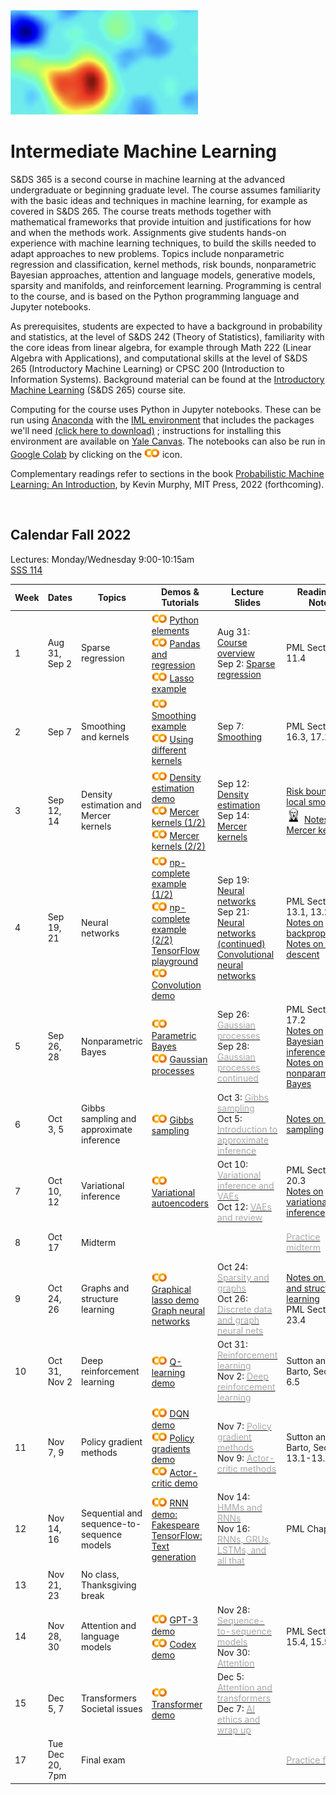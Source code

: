<head>
  <title> Intermediate Machine Learning </title>
  <link rel="stylesheet" href="theme/css/main.css" />
  <link rel="shortcut icon" type="image/x-icon" href="favicon.ico?">
</head>


<img src="./heatmap2.png" width="300" align="bottom">

Intermediate Machine Learning
===============================

S&DS 365 is a second course in machine learning at the advanced undergraduate or beginning graduate level. The course assumes familiarity with the basic ideas and techniques in machine learning, for example as covered in S&DS 265. The course treats methods together with mathematical frameworks that provide intuition and justifications for how and when the methods work. Assignments give students hands-on experience with machine learning techniques, to build the skills needed to adapt approaches to new problems. Topics include nonparametric regression and classification, kernel methods, risk bounds, nonparametric Bayesian approaches, attention and language models, generative models, sparsity and manifolds, and reinforcement learning. Programming is central to the course, and is based on the Python programming language and Jupyter notebooks.

As prerequisites, students are expected to have a background in probability and statistics, at the level of S&DS 242 (Theory of Statistics), familiarity with the core ideas from linear algebra, for example through Math 222 (Linear Algebra with Applications), and computational skills at the level of S&DS 265 (Introductory Machine Learning) or CPSC 200 (Introduction to Information Systems). Background material can be found at the
[Introductory Machine Learning](http://introml.ydata123.org) (S&DS 265) course site.


Computing for the course uses Python in Jupyter notebooks. These can be run using [Anaconda](https://www.anaconda.com/products/individual) with the [IML environment](https://raw.githubusercontent.com/YData123/sds365-fa22/main/env/IML_env.yml) that includes the packages we'll need <a href="https://raw.githubusercontent.com/YData123/sds365-fa22/main/env/IML_env.zip" download>(click here to download)</a>
; instructions for installing this environment are available on [Yale Canvas](https://canvas.yale.edu).  The notebooks can also be run in [Google Colab](https://colab.research.google.com) by clicking on the [<img width="25" src="colab.svg">](https://colab.research.google.com) icon.

Complementary readings refer to sections in the book [Probabilistic Machine Learning: An Introduction](https://probml.github.io/pml-book/book1.html), by Kevin Murphy, MIT Press, 2022 (forthcoming).

<br>

Calendar Fall 2022
---
Lectures: Monday/Wednesday 9:00-10:15am
<br>
[SSS 114](https://map.yale.edu/?id=1910#!m/563689?ct/52707)

Week | Dates |  Topics | Demos & Tutorials |  Lecture Slides | Readings & Notes | Assignments & Exams
----------- | ----------- | ------------- | ------------ | ------------- | ------------- | -----------
1 | Aug 31, Sep 2 |    Sparse regression |  [<img width="25" src="colab.svg">](https://colab.research.google.com/github/YData123/sds265-fa21/blob/master/demos/python/python-elements.ipynb) [Python elements](https://github.com/YData123/sds265-fa21/raw/main/demos/python/python-elements.zip)  <br>  [<img width="25" src="colab.svg">](https://colab.research.google.com/github/YData123/sds265-fa22/blob/master/demos/covid-trends/covid-trends.ipynb) [Pandas and regression](https://github.com/YData123/sds265-fa22/raw/master/demos/covid-trends/covid-trends.zip) <br> [<img width="25" src="colab.svg">](https://colab.research.google.com/github/YData123/sds365-fa22/blob/master/demos/lasso/lasso-example.ipynb) [Lasso example](https://github.com/YData123/sds365-fa22/raw/main/demos/lasso/lasso-example.zip)  | Aug 31: [<span style="color:">Course overview</span>](https://github.com/YData123/sds365-fa22/raw/main/lectures/lecture-aug-31.pdf) <br> Sep 2: [<span style="color:">Sparse regression</span>](https://github.com/YData123/sds365-fa22/raw/main/lectures/lecture-sep-2.pdf) | PML Section 11.4  |
2 | Sep 7 | Smoothing and kernels |  [<img width="25" src="colab.svg">](https://colab.research.google.com/github/YData123/sds365-fa22/blob/master/demos/smoothing/smoothing-demo.ipynb) [Smoothing example](https://github.com/YData123/sds365-fa22/raw/main/demos/smoothing/smoothing-demo.zip) <br> [<img width="25" src="colab.svg">](https://colab.research.google.com/github/YData123/sds365-fa22/blob/master/demos/smoothing/smoothing-demo2.ipynb) [Using different kernels](https://github.com/YData123/sds365-fa22/raw/main/demos/smoothing/smoothing-demo2.zip)  | Sep 7: [<span style="color:">Smoothing</span>](https://github.com/YData123/sds365-fa22/raw/main/lectures/lecture-sep-7.pdf) | PML Sections 16.3, 17.1 | Sep 7: [<span style="color:">Quiz 1</span>](https://yale.instructure.com/courses/79951/quizzes)
3 | Sep 12, 14 | Density estimation and Mercer kernels |  [<img width="25" src="colab.svg">](https://colab.research.google.com/github/YData123/sds365-fa22/blob/master/demos/smoothing/smoothing-demo3.ipynb) [Density estimation demo](https://github.com/YData123/sds365-fa22/raw/main/demos/smoothing/smoothing-demo3.zip) <br> [<img width="25" src="colab.svg">](https://colab.research.google.com/github/YData123/sds365-fa22/blob/master/demos/mercer_kernels/mercer-kernel-demo2.ipynb) [Mercer kernels (1/2)](https://github.com/YData123/sds365-fa22/raw/main/demos/mercer_kernels/mercer-kernel-demo2.zip) <br> [<img width="25" src="colab.svg">](https://colab.research.google.com/github/YData123/sds365-fa22/blob/master/demos/mercer_kernels/mercer-kernel-demo.ipynb) [Mercer kernels (2/2)](https://github.com/YData123/sds365-fa22/raw/main/demos/mercer_kernels/mercer-kernel-demo.zip)| Sep 12: [<span style="color:">Density estimation</span>](https://github.com/YData123/sds365-fa22/raw/main/lectures/lecture-sep-12.pdf) <br> Sep 14: [<span style="color:">Mercer kernels</span>](https://github.com/YData123/sds365-fa22/raw/main/lectures/lecture-sep-14.pdf) |  [Risk bounds for local smoothing](https://github.com/YData123/sds365-fa22/raw/main/notes/kernel-bias-variance.pdf) <br> <img width="25" src="scream.png"> [Notes on Mercer kernels](https://github.com/YData123/sds365-fa22/raw/main/notes/mercer-kernels.pdf) |  Sep 14: [<img width="25" src="colab.svg">](https://colab.research.google.com/github/YData123/sds365-fa22/blob/master/assignments/assn1/assn1.ipynb) [<span style="color:">Assn 1 out</span>](https://github.com/YData123/sds365-fa22/raw/main/assignments/assn1/assn1.zip)
4 | Sep 19, 21 | Neural networks | [<img width="25" src="colab.svg">](https://colab.research.google.com/github/YData123/sds265-fa21/blob/master/demos/neural-nets/neural-nets-regress.ipynb) [np-complete example (1/2)](https://github.com/YData123/sds265-fa21/raw/main/demos/neural-nets/neural-nets-regress.zip)  <br> [<img width="25" src="colab.svg">](https://colab.research.google.com/github/YData123/sds265-fa21/blob/master/demos/neural-nets/neural-nets.ipynb) [np-complete example (2/2)](https://github.com/YData123/sds265-fa21/raw/main/demos/neural-nets/neural-nets.zip) <br>  [TensorFlow playground](https://playground.tensorflow.org/) <br> [<img width="25" src="colab.svg">](https://colab.research.google.com/github/YData123/sds365-fa22/blob/master/demos/convolution/convolve_demo.ipynb) [Convolution demo](https://github.com/YData123/sds365-fa22/raw/main/demos/convolution/convolve_demo.zip) <!-- <br> [<img width="25" src="colab.svg">](https://colab.research.google.com/github/YData123/sds365-fa22/blob/master/demos/convolution/brain-food.ipynb) [Problem 4 warmup](https://github.com/YData123/sds365-fa22/raw/main/demos/convolution/brain-food.zip) --> | Sep 19: [<span style="color:">Neural networks</span>](https://github.com/YData123/sds365-fa22/raw/main/lectures/lecture-sep-19.pdf) <br> Sep 21: [<span style="color:">Neural networks (continued)</span>](https://github.com/YData123/sds365-fa22/raw/main/lectures/lecture-sep-21a.pdf) <br> [<span style="color:">Convolutional neural networks</span>](https://github.com/YData123/sds365-fa22/raw/main/lectures/lecture-sep-21b.pdf) | PML Sections 13.1, 13.2 <br> [Notes on backpropagation](https://github.com/YData123/sds265-fa21/raw/main/notes/backprop.pdf) <br> [Notes on double descent](https://github.com/YData123/sds365-fa22/raw/main/notes/double-descent.pdf) | Sep 21: [<span style="color:">Quiz 2</span>](https://yale.instructure.com/courses/79951/quizzes)
5 | Sep 26, 28 | Nonparametric Bayes | [<img width="25" src="colab.svg">](https://colab.research.google.com/github/YData123/sds265-fa21/blob/master/demos/bayes/bayes.ipynb) [Parametric Bayes](https://github.com/YData123/sds265-fa21/raw/main/demos/bayes/bayes.zip) <br>  [<img width="25" src="colab.svg">](https://colab.research.google.com/github/YData123/sds365-fa22/blob/master/demos/gaussian_processes/gp_demo.ipynb) [Gaussian processes](https://github.com/YData123/sds365-fa22/raw/main/demos/gaussian_processes/gp_demo.zip) |  Sep 26: [<span style="color:darkgray">Gaussian processes</span>](https://github.com/YData123/sds365-fa22/raw/main/lectures/lecture-sep-26.pdf) <br> Sep 28: [<span style="color:darkgray">Gaussian processes continued</span>](https://github.com/YData123/sds365-fa22/raw/main/lectures/lecture-sep-28.pdf)  | PML Section 17.2 <br> [Notes on Bayesian inference](https://github.com/YData123/sds265-fa21/raw/main/notes/bayes-notes.pdf) <br> [Notes on nonparametric Bayes](https://github.com/YData123/sds365-fa22/raw/main/notes/nonparametric-bayes.pdf) |  Sep 28: Assn 1 in; [<img width="25" src="colab.svg">](https://colab.research.google.com/github/YData123/sds365-fa22/blob/master/assignments/assn2/assn2.ipynb) [<span style="color:darkgray">Assn 2 out</span>](https://github.com/YData123/sds365-fa22/raw/main/assignments/assn2/assn2.zip)
6 | Oct 3, 5 | Gibbs sampling and approximate inference | [<img width="25" src="colab.svg">](https://colab.research.google.com/github/YData123/sds365-fa22/blob/master/demos/gibbs_sampling/dpm_gibbs.ipynb) [Gibbs sampling](https://github.com/YData123/sds365-fa22/raw/main/demos/gibbs_sampling/dpm_gibbs.zip) | Oct 3: [<span style="color:darkgray">Gibbs sampling</span>](https://github.com/YData123/sds365-fa22/raw/main/lectures/lecture-oct-3.pdf) <br> Oct 5: [<span style="color:darkgray">Introduction to approximate inference</span>](https://github.com/YData123/sds365-fa22/raw/main/lectures/lecture-oct-5.pdf)  |  [Notes on Gibbs sampling](https://github.com/YData123/sds365-fa22/raw/main/notes/dpm_gibbs.pdf) | Oct 5: [<span style="color:darkgray">Quiz 3</span>](https://yale.instructure.com/courses/79951/quizzes)
7 | Oct 10, 12 | Variational inference | [<img width="25" src="colab.svg">](https://colab.research.google.com/github/YData123/sds365-fa22/blob/master/demos/variational/vae_demo.ipynb) [Variational autoencoders](https://github.com/YData123/sds365-fa22/raw/main/demos/variational/vae_demo.zip) |  Oct 10: [<span style="color:darkgray">Variational inference and VAEs</span>](https://github.com/YData123/sds365-fa22/raw/main/lectures/lecture-oct-10.pdf) <br> Oct 12: [<span style="color:darkgray">VAEs and review</span>](https://github.com/YData123/sds365-fa22/raw/main/lectures/lecture-oct-12.pdf) <br> | PML Section 20.3 <br> [Notes on variational inference](https://github.com/YData123/sds365-fa22/raw/main/notes/variational.pdf)  | Oct 12: Assn 2 in <br>  [<img width="25" src="colab.svg">](https://colab.research.google.com/github/YData123/sds365-fa22/blob/master/assignments/assn3/assn3.ipynb) [<span style="color:darkgray">Assn 3 out</span>](https://github.com/YData123/sds365-fa22/raw/main/assignments/assn3/assn3.zip)
8 | Oct 17 | Midterm  | | | [<span style="color:darkgray">Practice midterm</span>](https://yale.instructure.com/courses/79951/files/folder/Midterm) | Oct 17: Midterm exam
9 | Oct 24, 26 | Graphs and structure learning | [<img width="25" src="colab.svg">](https://colab.research.google.com/github/YData123/sds365-fa22/blob/master/demos/graphs/glasso_demo.ipynb) [Graphical lasso demo](https://github.com/YData123/sds365-fa22/raw/main/demos/graphs/glasso_demo.zip) <br> [Graph neural networks](https://distill.pub/2021/understanding-gnns/) | Oct 24: [<span style="color:darkgray">Sparsity and graphs</span>](https://github.com/YData123/sds365-fa22/raw/main/lectures/lecture-oct-24.pdf) <br> Oct 26: [<span style="color:darkgray">Discrete data and graph neural nets</span>](https://github.com/YData123/sds365-fa22/raw/main/lectures/lecture-oct-26.pdf) |  [Notes on graphs and structure learning](https://github.com/YData123/sds365-fa22/raw/main/notes/graphs.pdf) <br> PML Section 23.4 |
10 | Oct 31, Nov 2 | Deep reinforcement learning | [<img width="25" src="colab.svg">](https://colab.research.google.com/github/YData123/sds365-fa22/blob/master/demos/q_learning/qlearning_demo.ipynb) [Q-learning demo](https://github.com/YData123/sds365-fa22/raw/main/demos/q_learning/qlearning_demo.zip) |  Oct 31: [<span style="color:darkgray">Reinforcement learning</span>](https://github.com/YData123/sds365-fa22/raw/main/lectures/lecture-oct-31.pdf) <br> Nov 2: [<span style="color:darkgray">Deep reinforcement learning</span>](https://github.com/YData123/sds365-fa22/raw/main/lectures/lecture-nov-2.pdf) | Sutton and Barto, Section 6.5 | Nov 2: Assn 3 in <br> [<img width="25" src="colab.svg">](https://colab.research.google.com/github/YData123/sds365-fa22/blob/master/assignments/assn4/assn4.ipynb) [<span style="color:darkgray">Assn 4 out</span>](https://github.com/YData123/sds365-fa22/raw/main/assignments/assn4/assn4.zip)
11 | Nov 7, 9 | Policy gradient methods |  [<img width="25" src="colab.svg">](https://colab.research.google.com/github/YData123/sds365-fa22/blob/master/demos/dqn_demo/dqn_demo.ipynb) [DQN demo](https://github.com/YData123/sds365-fa22/raw/main/demos/dqn_demo/dqn_demo.zip) <br> [<img width="25" src="colab.svg">](https://colab.research.google.com/github/YData123/sds365-fa22/blob/master/demos/policy_gradients_demo/policy_gradients_demo.ipynb) [Policy gradients demo](https://github.com/YData123/sds365-fa22/raw/main/demos/policy_gradients_demo/policy_gradients_demo.zip) <br> [<img width="25" src="colab.svg">](https://colab.research.google.com/github/YData123/sds365-fa22/blob/master/demos/actor_critic/actor_critic_demo.ipynb) [Actor-critic demo](https://github.com/YData123/sds365-fa22/raw/main/demos/actor_critic/actor_critic_demo.zip) | Nov 7: [<span style="color:darkgray">Policy gradient methods</span>](https://github.com/YData123/sds365-fa22/raw/main/lectures/lecture-nov-7.pdf) <br> Nov 9: [<span style="color:darkgray">Actor-critic methods</span>](https://github.com/YData123/sds365-fa22/raw/main/lectures/lecture-nov-9.pdf) | Sutton and Barto, Section 13.1-13.3, 13.5 | Nov 9: Quiz 4 
12 | Nov 14, 16 | Sequential and sequence-to-sequence  models | [<img width="25" src="colab.svg">](https://colab.research.google.com/github/YData123/sds365-fa22/blob/master/demos/rnn_demo/rnn-demo.ipynb) [RNN demo: Fakespeare](https://github.com/YData123/sds365-fa22/raw/main/demos/rnn_demo/rnn-demo.zip) <br> [TensorFlow: Text generation](https://www.tensorflow.org/text/tutorials/text_generation)  | Nov 14: [<span style="color:darkgray">HMMs and RNNs</span>](https://github.com/YData123/sds365-fa22/raw/main/lectures/lecture-nov-14.pdf) <br> Nov 16: [<span style="color:darkgray">RNNs, GRUs, LSTMs, and all that</span>](https://github.com/YData123/sds365-fa22/raw/main/lectures/lecture-nov-16.pdf)| PML Chapter 15 | Nov 16: Assn 4 in <br> [<img width="25" src="colab.svg">](https://colab.research.google.com/github/YData123/sds365-fa22/blob/master/assignments/assn5/assn5.ipynb) [<span style="color:darkgray">Assn 5 out</span>](https://github.com/YData123/sds365-fa22/raw/main/assignments/assn5/assn5.zip)
13 | Nov 21, 23 | No class, Thanksgiving break | <!--[<img width="25" src="colab.svg">]()--> |  |
14 | Nov 28, 30 | Attention and language models |  [<img width="25" src="colab.svg">](https://colab.research.google.com/github/YData123/sds365-fa22/blob/master/demos/gpt-3/hello_gpt3.ipynb) [GPT-3 demo](https://github.com/YData123/sds365-fa22/raw/main/demos/gpt-3/hello_gpt3.zip) <br> [<img width="25" src="colab.svg">](https://colab.research.google.com/github/YData123/sds365-fa22/blob/master/demos/gpt-3/hello_codex.ipynb) [Codex demo](https://github.com/YData123/sds365-fa22/raw/main/demos/gpt-3/hello_codex.zip) |  Nov 28: [<span style="color:darkgray">Sequence-to-sequence models</span>](https://github.com/YData123/sds365-fa22/raw/main/lectures/lecture-nov-28.pdf) <br> Nov 30: [<span style="color:darkgray">Attention</span>](https://github.com/YData123/sds365-fa22/raw/main/lectures/lecture-nov-30.pdf) | PML Sections 15.4, 15.5 | Nov 30: [<span style="color:darkgray">Quiz 5</span>](https://yale.instructure.com/courses/79951/quizzes)
15 | Dec 5, 7 | Transformers <br> Societal issues |  [<img width="25" src="colab.svg">](https://colab.research.google.com/github/YData123/sds365-fa22/blob/master/demos/tfer/tfer_demo.ipynb) [Transformer demo](https://github.com/YData123/sds365-fa22/raw/main/demos/tfer/tfer_demo.zip) |  Dec 5: [<span style="color:darkgray">Attention and transformers</span>](https://github.com/YData123/sds365-fa22/raw/main/lectures/lecture-dec-5.pdf) <br> Dec 7: [<span style="color:darkgray">AI ethics and wrap up</span>](https://github.com/YData123/sds365-fa22/raw/main/lectures/lecture-dec-7.pdf) | | Dec 7: Assn 5 in
17  | Tue Dec 20, 7pm  | Final exam | | | [<span style="color:darkgray">Practice final</span>](https://yale.instructure.com/courses/79951/files/folder/Final) |  [Registrar: final exam schedule](http://catalog.yale.edu/ycps/final-examination-schedules/) |


<div class="classMap">
</div>
